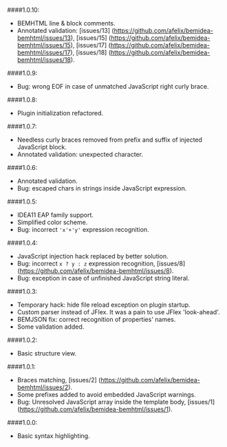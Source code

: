 ####1.0.10:

* BEMHTML line & block comments.
* Annotated validation: [issues/13] (https://github.com/afelix/bemidea-bemhtml/issues/13), [issues/15] (https://github.com/afelix/bemidea-bemhtml/issues/15), [issues/17] (https://github.com/afelix/bemidea-bemhtml/issues/17), [issues/18] (https://github.com/afelix/bemidea-bemhtml/issues/18).

####1.0.9:

* Bug: wrong EOF in case of unmatched JavaScript right curly brace.

####1.0.8:

* Plugin initialization refactored.

####1.0.7:

* Needless curly braces removed from prefix and suffix of injected JavaScript block.
* Annotated validation: unexpected character.

####1.0.6:

* Annotated validation.
* Bug: escaped chars in strings inside JavaScript expression.

####1.0.5:

* IDEA11 EAP family support.
* Simplified color scheme.
* Bug: incorrect `'x'+'y'` expression recognition.

####1.0.4:

* JavaScript injection hack replaced by better solution.
* Bug: incorrect `x ? y : z` expression recognition, [issues/8] (https://github.com/afelix/bemidea-bemhtml/issues/8).
* Bug: exception in case of unfinished JavaScript string literal.

####1.0.3:

* Temporary hack: hide file reload exception on plugin startup.
* Custom parser instead of JFlex. It was a pain to use JFlex 'look-ahead'.
* BEMJSON fix: correct recognition of properties' names.
* Some validation added.

####1.0.2:

* Basic structure view.

####1.0.1:

* Braces matching, [issues/2] (https://github.com/afelix/bemidea-bemhtml/issues/2).
* Some prefixes added to avoid embedded JavaScript warnings.
* Bug: Unresolved JavaScript array inside the template body, [issues/1] (https://github.com/afelix/bemidea-bemhtml/issues/1).

####1.0.0:

* Basic syntax highlighting.
